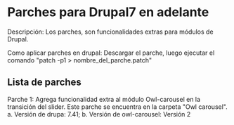 Parches para Drupal7 en adelante
================================
Descripción: Los parches, son funcionalidades extras para módulos de Drupal.

Como aplicar parches en drupal: Descargar el parche, luego ejecutar el comando "patch -p1 > nombre_del_parche.patch"

Lista de parches
----------------

Parche 1: Agrega funcionalidad extra al módulo Owl-carousel en la transición del slider. Este parche se encuentra en la carpeta "Owl carousel".
	a.	Versión de drupa: 7.41;
	b.	Versión de owl-carousel: Versión 2
